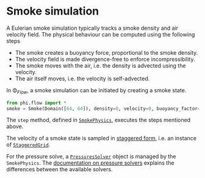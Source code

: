 # Smoke simulation

A Eulerian smoke simulation typically tracks a smoke density and air velocity field.
The physical behaviour can be computed using the following steps

- The smoke creates a buoyancy force, proportional to the smoke density.
- The velocity field is made divergence-free to enforce incompressibility.
- The smoke moves with the air, i.e. the density is advected using the velocity.
- The air itself moves, i.e. the velocity is self-advected.

In Φ<sub>*Flow*</sub>, a smoke simulation can be initiated by creating a smoke state.
```python
from phi.flow import *
smoke = Smoke(Domain([64, 64]), density=0, velocity=0, buoyancy_factor=0.1, conserve_density=True)
```

The `step` method, defined in [`SmokePhysics`](../phi/physics/smoke.py), executes the steps mentioned above.

The velocity of a smoke state is sampled in [staggered form](Staggered_Grids.md), i.e. an instance of
[`StaggeredGrid`](../phi/math/nd.py).

For the pressure solve, a [`PressuresSolver`](../phi/solver/base.py) object is managed by the `SmokePhysics`.
The [documentation on pressure solvers](Pressure_Solvers.md) explains the differences between the available solvers.

